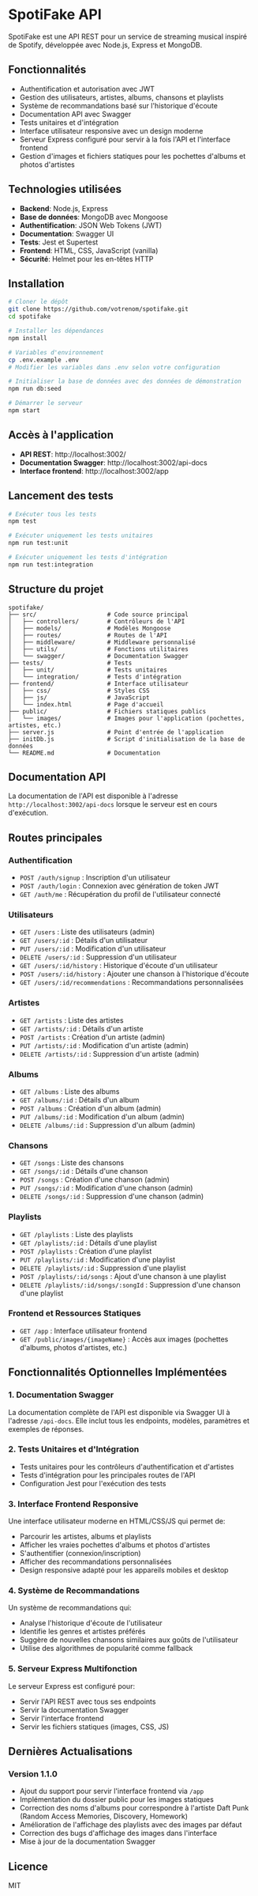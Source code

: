 # SpotiFake API

SpotiFake est une API REST pour un service de streaming musical inspiré de Spotify, développée avec Node.js, Express et MongoDB.

## Fonctionnalités

- Authentification et autorisation avec JWT
- Gestion des utilisateurs, artistes, albums, chansons et playlists
- Système de recommandations basé sur l'historique d'écoute
- Documentation API avec Swagger
- Tests unitaires et d'intégration
- Interface utilisateur responsive avec un design moderne
- Serveur Express configuré pour servir à la fois l'API et l'interface frontend
- Gestion d'images et fichiers statiques pour les pochettes d'albums et photos d'artistes

## Technologies utilisées

- **Backend**: Node.js, Express
- **Base de données**: MongoDB avec Mongoose
- **Authentification**: JSON Web Tokens (JWT)
- **Documentation**: Swagger UI
- **Tests**: Jest et Supertest
- **Frontend**: HTML, CSS, JavaScript (vanilla)
- **Sécurité**: Helmet pour les en-têtes HTTP

## Installation

```bash
# Cloner le dépôt
git clone https://github.com/votrenom/spotifake.git
cd spotifake

# Installer les dépendances
npm install

# Variables d'environnement
cp .env.example .env
# Modifier les variables dans .env selon votre configuration

# Initialiser la base de données avec des données de démonstration
npm run db:seed

# Démarrer le serveur
npm start
```

## Accès à l'application

- **API REST**: http://localhost:3002/
- **Documentation Swagger**: http://localhost:3002/api-docs
- **Interface frontend**: http://localhost:3002/app

## Lancement des tests

```bash
# Exécuter tous les tests
npm test

# Exécuter uniquement les tests unitaires
npm run test:unit

# Exécuter uniquement les tests d'intégration
npm run test:integration
```

## Structure du projet

```
spotifake/
├── src/                    # Code source principal
│   ├── controllers/        # Contrôleurs de l'API
│   ├── models/             # Modèles Mongoose
│   ├── routes/             # Routes de l'API
│   ├── middleware/         # Middleware personnalisé
│   ├── utils/              # Fonctions utilitaires
│   └── swagger/            # Documentation Swagger
├── tests/                  # Tests
│   ├── unit/               # Tests unitaires
│   └── integration/        # Tests d'intégration
├── frontend/               # Interface utilisateur
│   ├── css/                # Styles CSS
│   ├── js/                 # JavaScript
│   └── index.html          # Page d'accueil
├── public/                 # Fichiers statiques publics
│   └── images/             # Images pour l'application (pochettes, artistes, etc.)
├── server.js               # Point d'entrée de l'application
├── initDb.js               # Script d'initialisation de la base de données
└── README.md               # Documentation
```

## Documentation API

La documentation de l'API est disponible à l'adresse `http://localhost:3002/api-docs` lorsque le serveur est en cours d'exécution.

## Routes principales

### Authentification

- `POST /auth/signup` : Inscription d'un utilisateur
- `POST /auth/login` : Connexion avec génération de token JWT
- `GET /auth/me` : Récupération du profil de l'utilisateur connecté

### Utilisateurs

- `GET /users` : Liste des utilisateurs (admin)
- `GET /users/:id` : Détails d'un utilisateur
- `PUT /users/:id` : Modification d'un utilisateur
- `DELETE /users/:id` : Suppression d'un utilisateur
- `GET /users/:id/history` : Historique d'écoute d'un utilisateur
- `POST /users/:id/history` : Ajouter une chanson à l'historique d'écoute
- `GET /users/:id/recommendations` : Recommandations personnalisées

### Artistes

- `GET /artists` : Liste des artistes
- `GET /artists/:id` : Détails d'un artiste
- `POST /artists` : Création d'un artiste (admin)
- `PUT /artists/:id` : Modification d'un artiste (admin)
- `DELETE /artists/:id` : Suppression d'un artiste (admin)

### Albums

- `GET /albums` : Liste des albums
- `GET /albums/:id` : Détails d'un album
- `POST /albums` : Création d'un album (admin)
- `PUT /albums/:id` : Modification d'un album (admin)
- `DELETE /albums/:id` : Suppression d'un album (admin)

### Chansons

- `GET /songs` : Liste des chansons
- `GET /songs/:id` : Détails d'une chanson
- `POST /songs` : Création d'une chanson (admin)
- `PUT /songs/:id` : Modification d'une chanson (admin)
- `DELETE /songs/:id` : Suppression d'une chanson (admin)

### Playlists

- `GET /playlists` : Liste des playlists
- `GET /playlists/:id` : Détails d'une playlist
- `POST /playlists` : Création d'une playlist
- `PUT /playlists/:id` : Modification d'une playlist
- `DELETE /playlists/:id` : Suppression d'une playlist
- `POST /playlists/:id/songs` : Ajout d'une chanson à une playlist
- `DELETE /playlists/:id/songs/:songId` : Suppression d'une chanson d'une playlist

### Frontend et Ressources Statiques

- `GET /app` : Interface utilisateur frontend
- `GET /public/images/{imageName}` : Accès aux images (pochettes d'albums, photos d'artistes, etc.)

## Fonctionnalités Optionnelles Implémentées

### 1. Documentation Swagger
La documentation complète de l'API est disponible via Swagger UI à l'adresse `/api-docs`. Elle inclut tous les endpoints, modèles, paramètres et exemples de réponses.

### 2. Tests Unitaires et d'Intégration
- Tests unitaires pour les contrôleurs d'authentification et d'artistes
- Tests d'intégration pour les principales routes de l'API
- Configuration Jest pour l'exécution des tests

### 3. Interface Frontend Responsive
Une interface utilisateur moderne en HTML/CSS/JS qui permet de:
- Parcourir les artistes, albums et playlists
- Afficher les vraies pochettes d'albums et photos d'artistes
- S'authentifier (connexion/inscription)
- Afficher des recommandations personnalisées
- Design responsive adapté pour les appareils mobiles et desktop

### 4. Système de Recommandations
Un système de recommandations qui:
- Analyse l'historique d'écoute de l'utilisateur
- Identifie les genres et artistes préférés
- Suggère de nouvelles chansons similaires aux goûts de l'utilisateur
- Utilise des algorithmes de popularité comme fallback

### 5. Serveur Express Multifonction
Le serveur Express est configuré pour:
- Servir l'API REST avec tous ses endpoints
- Servir la documentation Swagger
- Servir l'interface frontend
- Servir les fichiers statiques (images, CSS, JS)

## Dernières Actualisations

### Version 1.1.0
- Ajout du support pour servir l'interface frontend via `/app`
- Implémentation du dossier public pour les images statiques
- Correction des noms d'albums pour correspondre à l'artiste Daft Punk (Random Access Memories, Discovery, Homework)
- Amélioration de l'affichage des playlists avec des images par défaut
- Correction des bugs d'affichage des images dans l'interface
- Mise à jour de la documentation Swagger

## Licence

MIT 